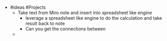 - #ideas #Projects
	- Take text from Miro note and insert into spreadsheet like engine
		- leverage a spreadsheet like engine to do the calculation and take result back to note
		- Can you get the connections between
	-